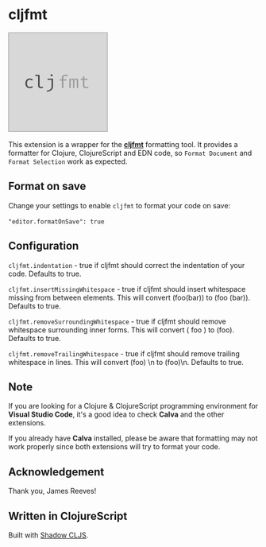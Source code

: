 # cljfmt

![cljfmt](images/web.png)

This extension is a wrapper for the [**cljfmt**](https://github.com/weavejester/cljfmt)  formatting tool. It provides a formatter for Clojure, ClojureScript and EDN code, so `Format Document` and `Format Selection` work as expected.


## Format on save

Change your settings to enable `cljfmt` to format your code on save:

`"editor.formatOnSave": true`


## Configuration

`cljfmt.indentation` - true if cljfmt should correct the indentation of your code. Defaults to true.

`cljfmt.insertMissingWhitespace` - true if cljfmt should insert whitespace missing from between elements. This will convert (foo(bar)) to (foo (bar)). Defaults to true.

`cljfmt.removeSurroundingWhitespace` -  true if cljfmt should remove whitespace surrounding inner forms. This will convert ( foo ) to (foo). Defaults to true.

`cljfmt.removeTrailingWhitespace` - true if cljfmt should remove trailing whitespace in lines. This will convert (foo) \n to (foo)\n. Defaults to true.


## Note

If you are looking for a Clojure & ClojureScript programming environment for **Visual Studio Code**, it's a good idea to check **Calva** and the other extensions.

If you already have **Calva** installed, please be aware that formatting may not work properly since both extensions will try to format your code.


## Acknowledgement

Thank you, James Reeves!


## Written in ClojureScript

Built with [Shadow CLJS](http://shadow-cljs.org/).